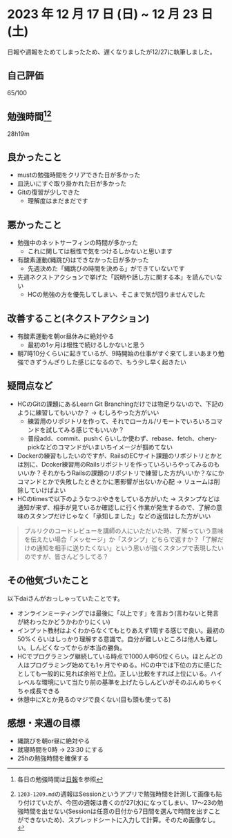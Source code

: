 # 2023 年 12 月 17 日 (日) ~ 12 月 23 日 (土)
日報や週報をためてしまったため、遅くなりましたが12/27に執筆しました。

## 自己評価
65/100
 
## 勉強時間[^1][^2]
28h19m
[^1]: 各日の勉強時間は[日報](https://github.com/nil-ramuda/daily_report)を参照
[^2]: `1203-1209.md`の週報はSessionというアプリで勉強時間を計測して画像も貼り付けていたが、今回の週報は書くのが27(水)になってしまい、17〜23の勉強時間を出せない(Sessionは任意の日付から7日間を選んで時間を出すことができないため)、スプレッドシートに入力して計算。そのため画像なし。

## 良かったこと
- mustの勉強時間をクリアできた日が多かった
- 皿洗いにすぐ取り掛かれた日が多かった
- Gitの復習が少しできた
  - 理解度はまだまだです

## 悪かったこと
- 勉強中のネットサーフィンの時間が多かった
  - これに関しては根性で気をつけるしかないと思います
- 有酸素運動(縄跳び)はできなかった日が多かった
  - 先週決めた「縄跳びの時間を決める」ができていないです
- 先週ネクストアクションで挙げた「説明や話し方に関する本」を読んでいない
  - HCの勉強の方を優先してしまい、そこまで気が回りませんでした

## 改善すること(ネクストアクション)
- 有酸素運動を朝or昼休みに絶対やる
  - 最初の1ヶ月は根性で続けるしかないと思う
- 朝7時10分くらいに起きているが、9時開始の仕事がすぐ来てしまいあまり勉強できずうんざりした感じになるので、もう少し早く起きたい

## 疑問点など
- HCのGitの課題にあるLearn Git Branchingだけでは物足りないので、下記のように練習してもいいか？ -> むしろやった方がいい
  - 練習用のリポジトリを作って、それでローカル/リモートでいろいろコマンドを試してみる感じでもいいか？
  - 普段add、commit、pushくらいしか使わず、rebase、fetch、chery-pickなどのコマンドがいまいちイメージが掴めてない
- Dockerの練習もしたいのですが、RailsのECサイト課題のリポジトリとかとは別に、Dcoker練習用のRailsリポジトリを作っていろいろやってみるのもいいか？それかもうRailsの課題のリポジトリで練習した方がいいか？なにかコマンドとかで失敗したときとかに悪影響が出ないか心配 -> リュームは削除していけばよい
- HCのtimesで以下のようなつぶやきをしている方がいた -> スタンプなどは通知が来ず、相手が見ているか確認しに行く作業が発生するので、了解の意味のスタンプだけじゃなく「承知しました」などの返信はした方がいい
> プルリクのコードレビューを講師の人にいただいた時、了解っていう意味を伝えたい場合「メッセージ」か「スタンプ」どちらで返すか？「了解だけの通知を相手に送りたくない」という思いが強くスタンプで表現したいのですが、皆さんどうしてる？

## その他気づいたこと
以下daiさんがおっしゃっていたことです。
- オンラインミーティングでは最後に「以上です」を言おう(言わないと発言が終わったかどうかわかりにくい)
- インプット教材はよくわからなくてもとりあえず1周する感じで良い。最初の50%くらいはしっかり理解する意識で。自分が難しいところは他人も難しい。しんどくなってからが本当の勝負。
- HCでプログラミング継続している時点で1000人中50位くらい。ほとんどの人はプログラミング始めても1ヶ月でやめる。HCの中では下位の方に感じたとしても一般的に見れば余裕で上位。正しい比較をすれば上位にいる。ハイレベルな環境にいて当たり前の基準を上げたらしんどいがそのぶんめちゃくちゃ成長できる
- 休憩中にXとか見るのマジで良くない(目も頭も使ってる)

## 感想・来週の目標
- 縄跳びを朝or昼に絶対やる
- 就寝時間を0時 -> 23:30 にする
- 25hの勉強時間を確保する
